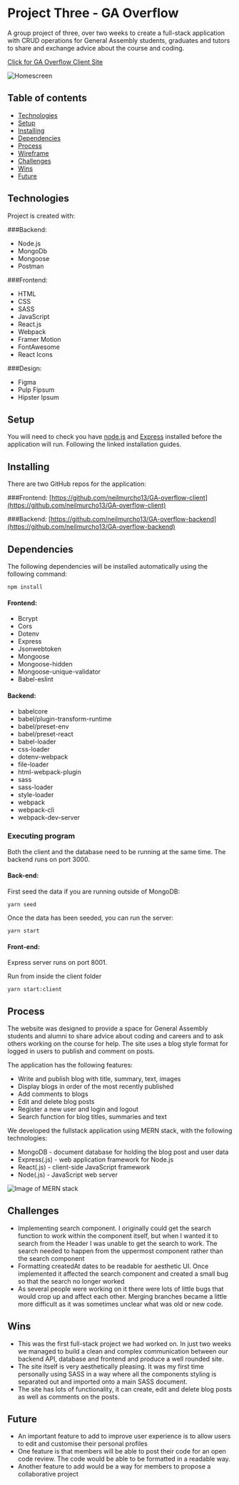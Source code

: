 

# Project Three - GA Overflow

A group project of three, over two weeks to create a full-stack application with CRUD operations for General Assembly students, graduates and tutors to share and exchange advice about the course and coding.  

[Click for GA Overflow Client Site](https://ga-overflow.netlify.app/)

![Homescreen](https://gcdn.pbrd.co/images/Mn6vSeePTD49.png?o=1)

## Table of contents

- [Technologies](#technologies)
- [Setup](#setup)
- [Installing](#installing)
- [Dependencies](#dependencies)
- [Process](#process)
- [Wireframe](#wireframe)
- [Challenges](#challenges)
- [Wins](#wins)
- [Future](#future)

## Technologies

Project is created with:

###Backend:
- Node.js
- MongoDb
- Mongoose
- Postman

###Frontend:
- HTML
- CSS
- SASS
- JavaScript
- React.js
- Webpack
- Framer Motion
- FontAwesome
- React Icons

###Design:
- Figma
- Pulp Fipsum
- Hipster Ipsum

## Setup

You will need to check you have [node.js](https://www.codecademy.com/articles/react-setup-i) and [Express](https://expressjs.com/en/starter/installing.html) installed before the application will run. Following the linked installation guides.

## Installing

There are two GitHub repos for the application: 

###Frontend: [https://github.com/neilmurcho13/GA-overflow-client](https://github.com/neilmurcho13/GA-overflow-client)

###Backend: [https://github.com/neilmurcho13/GA-overflow-backend](https://github.com/neilmurcho13/GA-overflow-backend)

## Dependencies

The following dependencies will be installed automatically using the following command:
```
npm install
``` 

#### Frontend: 
* Bcrypt
* Cors
* Dotenv
* Express
* Jsonwebtoken
* Mongoose
* Mongoose-hidden
* Mongoose-unique-validator
* Babel-eslint 

#### Backend: 
   * babelcore 
   * babel/plugin-transform-runtime
   * babel/preset-env
   * babel/preset-react 
   * babel-loader 
   * css-loader
   * dotenv-webpack 
   * file-loader 
   * html-webpack-plugin
   * sass
   * sass-loader
   * style-loader
   * webpack
   * webpack-cli
   * webpack-dev-server

### Executing program

Both the client and the database need to be running at the same time. 
The backend runs on port 3000.  

#### Back-end:

First seed the data if you are running outside of MongoDB:
```
yarn seed
```

Once the data has been seeded, you can run the server: 
```
yarn start
```

#### Front-end:

Express server runs on port 8001. 

Run from inside the client folder
```
yarn start:client
```

## Process

The website was designed to provide a space for General Assembly students and alumni to share advice about coding and careers and to ask others working on the course for help. The site uses a blog style format for logged in users to publish and comment on posts. 

The application has the following features: 

* Write and publish blog with title, summary, text, images
* Display blogs in order of the most recently published
* Add comments to blogs
* Edit and delete blog posts
* Register a new user and login and logout
* Search function for blog titles, summaries and text

We developed the fullstack application using MERN stack, with the following technologies: 

* MongoDB - document database for holding the blog post and user data
* Express(.js) - web application framework for Node.js 
* React(.js) - client-side JavaScript framework
* Node(.js) - JavaScript web server

![Image of MERN stack](https://webimages.mongodb.com/_com_assets/cms/mern-stack-b9q1kbudz0.png?auto=format%2Ccompress)


## Challenges

- Implementing search component. I originally could get the search function to work within the component itself, but when I wanted it to search from the Header I was unable to get the search to work. The search needed to happen from the uppermost component rather than the search component 
- Formatting createdAt dates to be readable for aesthetic UI. Once implemented it affected the search component and created a small bug so that the search no longer worked
- As several people were working on it there were lots of little bugs that would crop up and affect each other. Merging branches became a little more difficult as it was sometimes unclear what was old or new code.

## Wins

- This was the first full-stack project we had worked on. In just two weeks we managed to build a clean and complex communication between our backend API, database and frontend and produce a well rounded site.
- The site itself is very aesthetically pleasing. It was my first time personally using SASS in a way where all the components styling is separated out and imported onto a main SASS document.
- The site has lots of functionality, it can create, edit and delete blog posts as well as comments on the posts. 

## Future

- An important feature to add to improve user experience is to allow users to edit and customise their personal profiles
- One feature is that members will be able to post their code for an open code review. The code would be able to be formatted in a readable way.
- Another feature to add would be a way for members to propose a collaborative project





